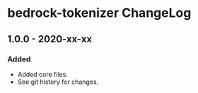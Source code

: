 # bedrock-tokenizer ChangeLog

## 1.0.0 - 2020-xx-xx

### Added
- Added core files.
- See git history for changes.

